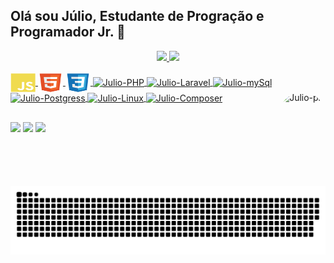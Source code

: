 ## Olá sou Júlio, Estudante de Progração e Programador Jr. 👋

<div align="center">
  <a href="https://github.com/JulioSoaresL">
  <img height="180em" src="https://github-readme-stats.vercel.app/api?username=JulioSoaresL&show_icons=true&theme=dracula&include_all_commits=true&count_private=true"/>
  <img height="180em" src="https://github-readme-stats.vercel.app/api/top-langs/?username=JulioSoaresL&layout=compact&langs_count=7&theme=dracula"/>
</div>

<div style="display: inline_block"><br>
  <img align="center" alt="Julio-Js" height="30" width="40" src="https://raw.githubusercontent.com/devicons/devicon/master/icons/javascript/javascript-plain.svg">
  <img align="center" alt="Julio-HTML" height="30" width="40" src="https://raw.githubusercontent.com/devicons/devicon/master/icons/html5/html5-original.svg">
  <img align="center" alt="Julio-CSS" height="30" width="40" src="https://raw.githubusercontent.com/devicons/devicon/master/icons/css3/css3-original.svg">
  <img align="center" alt="Julio-PHP" height="50" width="60" src="https://cdn.jsdelivr.net/gh/devicons/devicon/icons/php/php-plain.svg" />
  <img align="center" alt="Julio-Laravel" height="30" width="40" src="https://cdn.jsdelivr.net/gh/devicons/devicon/icons/laravel/laravel-plain.svg" />
  <img align="center" alt="Julio-mySql" height="30" width="40" src="https://cdn.jsdelivr.net/gh/devicons/devicon/icons/mysql/mysql-original.svg" />
  <img align="center" alt="Julio-Postgress" eight="30" width="40" src="https://cdn.jsdelivr.net/gh/devicons/devicon/icons/postgresql/postgresql-original.svg" />
  <img align="center" alt="Julio-Linux" height="30" width="40" src="https://cdn.jsdelivr.net/gh/devicons/devicon/icons/linux/linux-original.svg" />
  <img align="center" alt="Julio-Composer" height="30" width="40" src="https://cdn.jsdelivr.net/gh/devicons/devicon/icons/composer/composer-original.svg" />
  <img align="right" alt="Julio-pic" height="150" style="border-radius:50px;" src="https://avatars.githubusercontent.com/u/91479714?v=4?width=676&height=676">
</div>
  
## 
<div> 
  <a href="https://www.instagram.com/julio_soaresl" target="_blank"><img src="https://img.shields.io/badge/-Instagram-%23E4405F?style=for-the-badge&logo=instagram&logoColor=white" target="_blank"></a>
  <a href = "mailto:juliosoareslima@outlook.com"><img src="https://img.shields.io/badge/Microsoft_Outlook-0078D4?style=for-the-badge&logo=microsoft-outlook&logoColor=white" target="_blank"></a>
  <a href="https://www.linkedin.com/in/j%C3%BAliosoareslima/" target="_blank"><img src="https://img.shields.io/badge/-LinkedIn-%230077B5?style=for-the-badge&logo=linkedin&logoColor=white" target="_blank"></a> 
  
  ![Snake animation](https://github.com/JulioSoaresL/JulioSoaresL/blob/output/github-contribution-grid-snake.svg)
  
</div>
